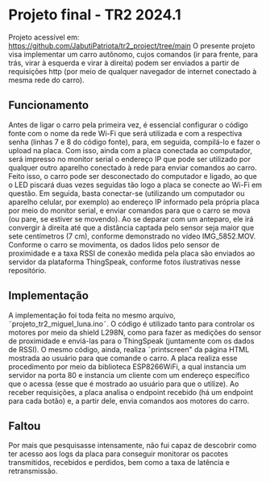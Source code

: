 # Projeto final - TR2 2024.1

Projeto acessível em: https://github.com/JabutiPatriota/tr2_project/tree/main
O presente projeto visa implementar um carro autônomo, cujos comandos (ir para frente, para trás, virar à esquerda e virar à direita) podem ser enviados a partir de requisições http (por meio de qualquer navegador de internet conectado à mesma rede do carro).

## Funcionamento

Antes de ligar o carro pela primeira vez, é essencial configurar o código fonte com o nome da rede Wi-Fi que será utilizada e com a respectiva senha (linhas 7 e 8 do código fonte), para, em seguida, compilá-lo e fazer o upload na placa. Com isso, ainda com a placa conectada ao computador, será impresso no monitor serial o endereço IP que pode ser utilizado por qualquer outro aparelho conectado à rede para enviar comandos ao carro. Feito isso, o carro pode ser desconectado do computador e ligado, ao que o LED piscará duas vezes seguidas tão logo a placa se conecte ao Wi-Fi em questão. Em seguida, basta conectar-se (utilizando um computador ou aparelho celular, por exemplo) ao endereço IP informado pela própria placa por meio do monitor serial, e enviar comandos para que o carro se mova (ou pare, se estiver se movendo). Ao se deparar com um anteparo, ele irá convergir à direita até que a distância captada pelo sensor seja maior que sete centímetros (7 cm), conforme demonstrado no vídeo IMG_5852.MOV. Conforme o carro se movimenta, os dados lidos pelo sensor de proximidade e a taxa RSSI de conexão medida pela placa são enviados ao servidor da plataforma ThingSpeak, conforme fotos ilustrativas nesse repositório.

## Implementação

A implementação foi toda feita no mesmo arquivo, ˜projeto_tr2_miguel_luna.ino˜. O código é utilizado tanto para controlar os motores por meio da shield L298N, como para fazer as medições do sensor de proximidade e enviá-las para o ThingSpeak (juntamente com os dados de RSSI). O mesmo código, ainda, realiza ˜printscreen" da página HTML mostrada ao usuário para que comande o carro. A placa realiza esse procedimento por meio da biblioteca ESP8266WiFi, a qual instancia um servidor na porta 80 e instancia um cliente com um endereço específico que o acessa (esse que é mostrado ao usuário para que o utilize). Ao receber requisições, a placa analisa o endpoint recebido (há um endpoint para cada botão) e, a partir dele, envia comandos aos motores do carro.

## Faltou

Por mais que pesquisasse intensamente, não fui capaz de descobrir como ter acesso aos logs da placa para conseguir monitorar os pacotes transmitidos, recebidos e perdidos, bem como a taxa de latência e retransmissão.
